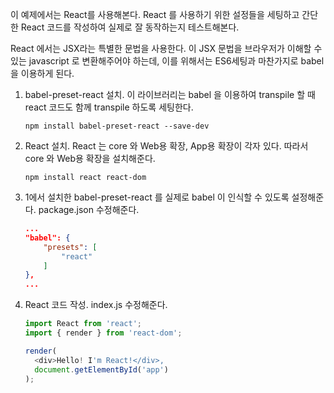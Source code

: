 이 예제에서는 React를 사용해본다. React 를 사용하기 위한 설정들을 세팅하고 간단한 React 코드를 작성하여 실제로 잘 동작하는지 테스트해본다.

React 에서는 JSX라는 특별한 문법을 사용한다. 이 JSX 문법을 브라우저가 이해할 수 있는 javascript 로 변환해주어야 하는데, 이를 위해서는 ES6세팅과 마찬가지로 babel 을 이용하게 된다. 

1. babel-preset-react 설치. 이 라이브러리는 babel 을 이용하여 transpile 할 때 react 코드도 함께 transpile 하도록 세팅한다.

   ```shell
   npm install babel-preset-react --save-dev
   ```

   

2. React 설치. React 는 core 와 Web용 확장, App용 확장이 각자 있다. 따라서 core 와 Web용 확장을 설치해준다.

   ```shell
   npm install react react-dom 
   ```

   

3. 1에서 설치한 babel-preset-react 를 실제로 babel 이 인식할 수 있도록 설정해준다. package.json 수정해준다.

   ```json
   ...
   "babel": {
       "presets": [
           "react"
       ]
   },
   ...
   ```



4. React 코드 작성. index.js 수정해준다.

   ```javascript
   import React from 'react';
   import { render } from 'react-dom';
   
   render(
     <div>Hello! I'm React!</div>,
     document.getElementById('app')
   );
   ```